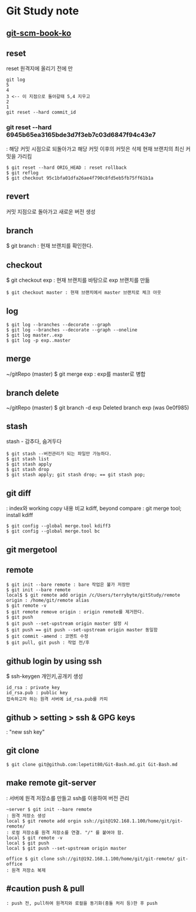 # Git Study note
## [git-scm-book-ko](https://git-scm.com/book/ko/v2/%EC%8B%9C%EC%9E%91%ED%95%98%EA%B8%B0-%EB%B2%84%EC%A0%84-%EA%B4%80%EB%A6%AC%EB%9E%80%3F)

## reset
reset 원격지에 올리기 전에 만

```
git log
5
4
3 <-- 이 지점으로 돌아갈때 5,4 지우고
2
1
git reset --hard commit_id
```

### git reset --hard 6945b65ea3165bde3d7f3eb7c03d6847f94c43e7
: 해당 커밋 시점으로 되돌아가고 해당 커밋 이후의 커밋은 삭제
현재 브랜치의 최신 커밋을 가리킴
```
$ git reset --hard ORIG_HEAD : reset rollback
$ git reflog
$ git checkout 95c1bfa01dfa26ae4f790c8fd5eb5fb75ff61b1a
```

## revert
커밋 지점으로 돌아가고 새로운 버전 생성

## branch
$ git branch : 현재 브랜치를 확인한다.

## checkout
$ git checkout exp : 현재 브랜치를 바탕으로 exp 브랜치를 만듦

```
$ git checkout master : 현재 브랜치에서 master 브랜치로 체크 아웃
```

## log
```
$ git log --branches --decorate --graph
$ git log --branches --decorate --graph --oneline
$ git log master..exp
$ git log -p exp..master
```

## merge
~/gitRepo (master) $ git merge exp : exp를 master로 병합

## branch delete
~/gitRepo (master) $ git branch -d exp
Deleted branch exp (was 0e0f985)

## stash
stash - 감추다, 숨겨두다
```
$ git stash --버전관리가 되는 파일만 가능하다.
$ git stash list
$ git stash apply
$ git stash drop
$ git stash apply; git stash drop; == git stash pop;
```

## git diff
: index와 working copy 내용 비교
kdiff, beyond compare : git merge tool;
install kdiff
```
$ git config --global merge.tool kdiff3
$ git config --global merge.tool bc
```

## git mergetool

## remote
```
$ git init --bare remote : bare 작업은 불가 저장만
$ git init --bare remote
local$ $ git remote add origin /c/Users/terrybyte/gitStudy/remote
origin : /home/git/remote alias
$ git remote -v
$ git remote remove origin : origin remote를 제거한다.
$ git push
$ git push --set-upstream origin master 설정 시
$ git push == git push --set-upstream origin master 동일함
$ git commit -amend : 코멘트 수정
$ git pull, git push : 작업 전/후
```

## github login by using ssh
$ ssh-keygen 개인키,공개키 생성
```
id_rsa : private key
id_rsa.pub : public key
접속하고자 하는 원격 서버에 id_rsa.pub를 카피
```

## github > setting > ssh & GPG keys
: "new ssh key"

## git clone
```
$ git clone git@github.com:lepetit80/Git-Bash.md.git Git-Bash.md
```

## make remote git-server
: 서버에 원격 저장소를 만들고 ssh를 이용하여 버전 관리
```
~server $ git init --bare remote
: 원격 저장소 생성
local $ git remote add orgin ssh://git@192.168.1.100/home/git/git-remote/
: 로컬 저장소를 원격 저장소를 연결. "/" 를 붙여야 함.
local $ git remote -v
local $ git push
local $ git push --set-upstream origin master

office $ git clone ssh://git@192.168.1.100/home/git/git-remote/ git-office
: 원격 저장소 복제
```

## #caution push & pull
```
: push 전, pull하여 원격지와 로컬을 동기화(충돌 처리 등)한 후 push
```
